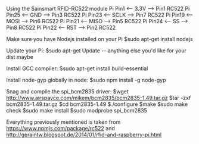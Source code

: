 Using the Sainsmart RFID-RC522 module
    Pi Pin1     <--   3.3V  -->    Pin1 RC522
    Pi Pin25    <--   GND   -->    Pin3 RC522
    Pi Pin23    <--   SCLK  -->    Pin7 RC522
    Pi Pin19    <--   MOSI  -->    Pin6 RC522
    Pi Pin21    <--   MISO  -->    Pin5 RC522
    Pi Pin24    <--   SS    -->    Pin8 RC522
    Pi Pin22    <--   RST   -->    Pin2 RC522

Make sure you have Nodejs installed on your Pi
    $sudo apt-get install nodejs

Update your Pi:
    $sudo apt-get Update
    -- anything else you'd like for your dist maybe

Install GCC compiler:
    $sudo apt-get install build-essential

Install node-gyp globally in node:
    $sudo npm install -g node-gyp

Snag and compile the spi_bcm2835 driver:
    $wget http://www.airspayce.com/mikem/bcm2835/bcm2835-1.49.tar.gz
    $tar -zxf bcm2835-1.49.tar.gz
    $cd bcm2835-1.49
    $./configure
    $make
    $sudo make check
    $sudo make install
    $sudo modprobe spi_bcm2835

Everything previously mentioned is taken from https://www.npmjs.com/package/rc522 and http://geraintw.blogspot.de/2014/01/rfid-and-raspberry-pi.html

